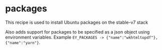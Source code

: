 # packages

This recipe is used to install Ubuntu packages on the stable-v7 stack

Also adds support for packages to be specified as a json object using environment variables.  Example `EY_PACKAGES -> {"name":"wkhtmltopdf"},{"name":"yarn"}`.
